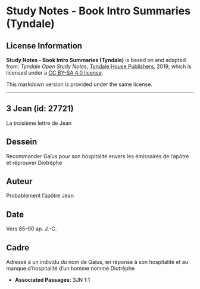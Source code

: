 # Study Notes - Book Intro Summaries (Tyndale)

## License Information

**Study Notes - Book Intro Summaries (Tyndale)** is based on and adapted from: _Tyndale Open Study Notes_, [Tyndale House Publishers](https://tyndaleopenresources.com/), 2019, which is licensed under a [CC BY-SA 4.0 license](https://creativecommons.org/licenses/by-sa/4.0/legalcode.en).

This markdown version is provided under the same license.



--------------------------------

## 3 Jean (id: 27721)

La troisième lettre de Jean

Dessein
-------

Recommander Gaïus pour son hospitalité envers les émissaires de l’apôtre et réprouver Diotrèphe

Auteur
------

Probablement l’apôtre Jean

Date
----

Vers 85–90 ap. J.\-C.

Cadre
-----

Adressé à un individu du nom de Gaïus, en réponse à son hospitalité et au manque d’hospitalité d’un homme nommé Diotrèphe

* **Associated Passages:** 3JN 1:1

